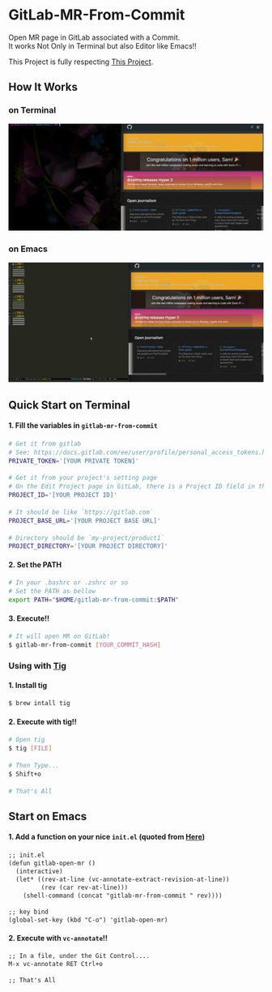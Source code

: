 # GitLab-MR-From-Commit

Open MR page in GitLab associated with a Commit.  
It works Not Only in Terminal but also Editor like Emacs!!

This Project is fully respecting [This Project](http://blog.shibayu36.org/entry/2018/05/08/193000).

## How It Works

### on Terminal
![terminal](./images/terminal.gif)

### on Emacs
![emacs](./images/emacs.gif)

## Quick Start on Terminal

#### 1. Fill the variables in `gitlab-mr-from-commit`

```sh
# Get it from gitlab
# See: https://docs.gitlab.com/ee/user/profile/personal_access_tokens.html
PRIVATE_TOKEN='[YOUR PRIVATE TOKEN]'

# Get it from your project's setting page
# On the Edit Project page in GitLab, there is a Project ID field in the top right corner.
PROJECT_ID='[YOUR PROJECT ID]'

# It should be like `https://gitlab.com`
PROJECT_BASE_URL='[YOUR PROJECT BASE URL]'

# Directory should be `my-project/product1`
PROJECT_DIRECTORY='[YOUR PROJECT DIRECTORY]'
```

#### 2. Set the PATH

```sh
# In your .bashrc or .zshrc or so
# Set the PATH as bellow
export PATH="$HOME/gitlab-mr-from-commit:$PATH"
```

#### 3. Execute!!

```sh
# It will open MR on GitLab!
$ gitlab-mr-from-commit [YOUR_COMMIT_HASH]
```

### Using with [Tig](https://github.com/jonas/tig)

#### 1. Install tig

```sh
$ brew intall tig
```

#### 2. Execute with tig!!

```sh
# Open tig
$ tig [FILE]

# Then Type...
$ Shift+o

# That's All
```

## Start on Emacs

#### 1. Add a function on your nice `init.el` (quoted from [Here](http://blog.shibayu36.org/entry/2018/05/08/193000))

```elisp
;; init.el
(defun gitlab-open-mr ()
  (interactive)
  (let* ((rev-at-line (vc-annotate-extract-revision-at-line))
		 (rev (car rev-at-line)))
	(shell-command (concat "gitlab-mr-from-commit " rev))))

;; key bind
(global-set-key (kbd "C-o") 'gitlab-open-mr)
```

#### 2. Execute with `vc-annotate`!!

```elisp
;; In a file, under the Git Control....
M-x vc-annotate RET Ctrl+o

;; That's All
```
